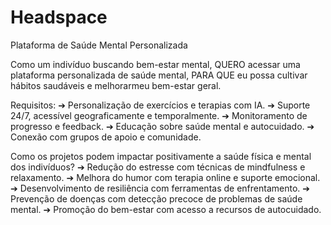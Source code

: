 # Headspace
Plataforma de Saúde Mental Personalizada 

Como um indivíduo buscando bem-estar mental, 
QUERO acessar uma plataforma personalizada de saúde mental, 
PARA QUE eu possa cultivar hábitos saudáveis e melhorarmeu bem-estar geral.

Requisitos:
➔ Personalização de exercícios e terapias com IA.
➔ Suporte 24/7, acessível geograficamente e temporalmente.
➔ Monitoramento de progresso e feedback.
➔ Educação sobre saúde mental e autocuidado.
➔ Conexão com grupos de apoio e comunidade.

Como os projetos podem impactar positivamente a saúde física e mental dos indivíduos?
➔ Redução do estresse com técnicas de mindfulness e relaxamento.
➔ Melhora do humor com terapia online e suporte emocional.
➔ Desenvolvimento de resiliência com ferramentas de enfrentamento.
➔ Prevenção de doenças com detecção precoce de problemas de saúde mental.
➔ Promoção do bem-estar com acesso a recursos de autocuidado.
